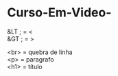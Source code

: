 # Curso-Em-Video-

&LT ; = <
<br>
&GT ; = >

&LT;br&GT; = quebra de linha 
<br>
&LT;p&GT; = paragrafo
<br>
&LT;h1&GT; = título